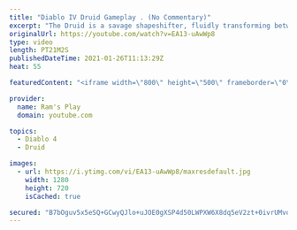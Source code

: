 ```yaml
---
title: "Diablo IV Druid Gameplay . (No Commentary)"
excerpt: "The Druid is a savage shapeshifter, fluidly transforming between the forms of a towering bear or a vicious werewolf to fight alongside the creatures of the wild."
originalUrl: https://youtube.com/watch?v=EA13-uAwWp8
type: video
length: PT21M2S
publishedDateTime: 2021-01-26T11:13:29Z
heat: 55

featuredContent: "<iframe width=\"800\" height=\"500\" frameborder=\"0\" src=\"https://www.youtube.com/embed/EA13-uAwWp8\" allow=\"accelerometer; autoplay; encrypted-media; gyroscope; picture-in-picture\" allowfullscreen></iframe>"

provider:
  name: Ram's Play
  domain: youtube.com

topics:
  - Diablo 4
  - Druid

images:
  - url: https://i.ytimg.com/vi/EA13-uAwWp8/maxresdefault.jpg
    width: 1280
    height: 720
    isCached: true

secured: "B7bOguv5x5eSQ+GCwyQJlo+uJOE0gXSP4d50LWPXW6X8dq5eV2zt+0ivrUMvoGOkXvYSqENqGt98kx/F2BA9PuKEJgFzFJ+Hxw6PsSeJwWpHx3UMuusGBpcwa4QeRjU85ZeGtFrPcivYlxgFGEk7aoU2bH9JV6SS4dZjpeL4/+i7qYio3e/TfWYW3yv/gLlVHOKvo9KEA+ceL/Fb97tf/ca6MwevAJcvIxQJ/wWYGmC/7cP9fPeBjIhByCvr4Yu/LfNkk4k+ELw3yUKwzwDFmeZCTw/AyfWtYeoqx2VMokUFWaZvvZWKSA6x3uAFQSQc6R45ic4a+C2HGdVzJSYUTaJCV/v1B51kbdKbolWj5gNwjKwfhFGLWMFc3gCVCpsEWA5Rlv3x1YE3OGik97IMEXpEvC/QeD3tpgL7C/pX4r5gBCUsngWPj1FfGUdgRTGR;HaNQAP7LAVdWDGbQQgKoDQ=="
---
```


